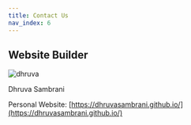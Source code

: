 ```yaml
---
title: Contact Us
nav_index: 6
---
```




## Website Builder

![dhruva](https://avatars1.githubusercontent.com/u/44899822?v=4)

Dhruva Sambrani

Personal Website: [https://dhruvasambrani.github.io/](https://dhruvasambrani.github.io/)
